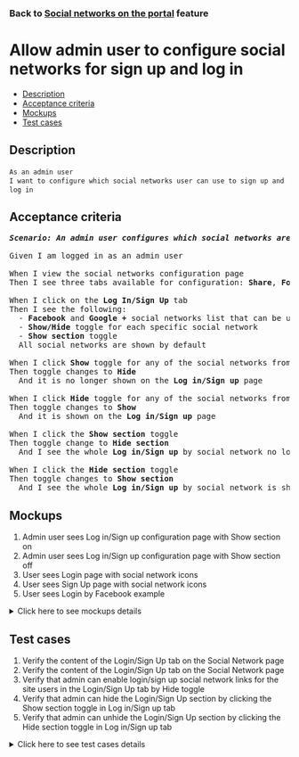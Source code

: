 ### Back to [Social networks on the portal](../../) feature

# Allow admin user to configure social networks for sign up and log in

- [Description](#description)
- [Acceptance criteria](#acceptance-criteria)
- [Mockups](#mockups)
- [Test cases](#test-cases)

## Description

    As an admin user
    I want to configure which social networks user can use to sign up and log in

## Acceptance criteria

<pre>
<b><i>Scenario: An admin user configures which social networks are to be used for following</i></b>

Given I am logged in as an admin user

When I view the social networks configuration page
Then I see three tabs available for configuration: <b>Share</b>, <b>Follow</b>, <b>Log In/Sign Up</b>

When I click on the <b>Log In/Sign Up</b> tab
Then I see the following:
  - <b>Facebook</b> and <b>Google +</b> social networks list that can be used for login/sign up
  - <b>Show/Hide</b> toggle for each specific social network
  - <b>Show section</b> toggle
  All social networks are shown by default

When I click <b>Show</b> toggle for any of the social networks from the list
Then toggle changes to <b>Hide</b>
  And it is no longer shown on the <b>Log in/Sign up</b> page

When I click <b>Hide</b> toggle for any of the social networks from the list
Then toggle changes to <b>Show</b>
  And it is shown on the <b>Log in/Sign up</b> page

When I click the <b>Show section</b> toggle
Then toggle change to <b>Hide section</b>
  And I see the whole <b>Log in/Sign up</b> by social network no longer shown on the site

When I click the <b>Hide section</b> toggle
Then toggle changes to <b>Show section</b>
  And I see the whole <b>Log in/Sign up</b> by social network is shown on the site
</pre>

## Mockups

1. Admin user sees Log in/Sign up configuration page with Show section on
2. Admin user sees Log in/Sign up configuration page with Show section off
3. User sees Login page with social network icons
4. User sees Sign Up page with social network icons
5. User sees Login by Facebook example

<details>
  <summary>Click here to see mockups details</summary>

**1. Admin user sees Log in/Sign up configuration page with Show section on:**

![Admin user sees Log in/Sign up configuration page with Show section on](/products/sport_news_portal/web_application_features/social_networks/images/login_signup_configuration_page.png)

**2. Admin user sees Log in/Sign up configuration page with Show section off:**

![Admin user sees Log in/Sign up configuration page with Show section off](/products/sport_news_portal/web_application_features/social_networks/images/login_signup_configuration_page_section_off.png)

**3. User sees Login page with social network icons:**

![User sees Login page with social network icons](/products/sport_news_portal/web_application_features/social_networks/images/login_page_with_social_network_icons.png)

**4. User sees Sign Up page with social network icons:**

![User sees Sign Up page with social network icons](/products/sport_news_portal/web_application_features/social_networks/images/signup_page_with_social_network_icons.png)

**5. User sees Login by Facebook example:**

![User sees Login by Facebook example](/products/sport_news_portal/web_application_features/social_networks/images/login_by_facebook_example.png)

</details>

## Test cases

1. Verify the content of the Login/Sign Up tab on the Social Network page
2. Verify the content of the Login/Sign Up tab on the Social Network page
3. Verify that admin can enable login/sign up social network links for the site users in the Login/Sign Up tab by Hide toggle
4. Verify that admin can hide the Login/Sign Up section by clicking the Show section toggle in Log in/Sign up tab
5. Verify that admin can unhide the Login/Sign Up section by clicking the Hide section toggle in Log in/Sign up tab

<details>
  <summary>Click here to see test cases details</summary>

### **#1. Verify the content of the Login/Sign Up tab on the Social Network page**

|Preconditions|Steps|Expected result
--------------|-----|----------
|- Log in by admin account</br>- Go to the <b>Social Networks</b> page -> <b>Log in/Sign up</b> tab|1) Examine the content of the <b>Follow</b> tab|1) There are social networks Facebook and Google +. <b>The Show/Hide</b> toggle to activate/deactivate a specific social network and the <b>Show section</b> toggle|

### **#2. Verify the content of the Login/Sign Up tab on the Social Network page**

|Preconditions|Steps|Expected result
--------------|-----|----------
|- Log in by admin account</br>- Go to the <b>Social Networks</b> page -> <b>Log in/Sign up</b> tab</br>- All social networks are enabled for log in/sign up|1) Click <b>Show</b> toggle to disable any social network from the list</br>2) Log out from admin account</br>3) Examine if disabled the log in/sign up for the needed social network is not visible for users.|1) Toggle changed to <b>Hide</b></br>3) The disabled social network is not available for log in/sign up|

### **#3. Verify that admin can enable login/sign up social network links for the site users in the Login/Sign Up tab by Hide toggle**

|Preconditions|Steps|Expected result
--------------|-----|----------
|- Log in by admin account</br>- Go to the <b>Social Networks</b> page -> <b>Log in/Sign up</b> tab</br>- Some social networks are disabled for log in/sign up|1) Click <b>Hide</b> toggle to enable any social network from the list</br>2) Log out from admin account</br>3) Examine if enabled the log in/sign up for the needed social network is visible for users.|1) Toggle changed to <b>Show</b></br>3) The enabled social network is available for log in/sign up|

### **#4. Verify that admin can hide the Login/Sign Up section by clicking the Show section toggle in Log in/Sign up tab**

|Preconditions|Steps|Expected result
--------------|-----|----------
|- Log in by admin account</br>- Go to the <b>Social Networks</b> page -> <b>Log in/Sign up</b> tab</br>- <b>Show section</b> toggle is shown|1) Click the <b>Show section</b> toggle</br>2) Log out from admin account</br>3) Examine if the Log in/Sign up by social networks section is present|1)  Toggle changed to <b>Hide section</b></br>3) The Login/Sign Up by social networks section is not visible for users|

### **#5. Verify that admin can unhide the Login/Sign Up section by clicking the Hide section toggle in Log in/Sign up tab**

|Preconditions|Steps|Expected result
--------------|-----|----------
|- Log in by admin account</br>- Go to the <b>Social Networks</b> page -> <b>Log in/Sign up</b> tab</br>- <b>Hide section</b> toggle is shown|1) Click the <b>Hide section</b> toggle</br>2) Log out from admin account</br>3) Examine if the Log in/Sign up by social networks section is present|1)  Toggle changed to <b>Show section</b></br>3) The Login/Sign Up by social networks section is visible for users|

</details>
